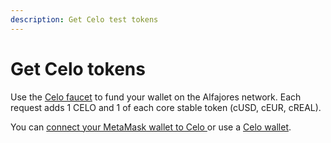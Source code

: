 ```yaml
---
description: Get Celo test tokens 
---
```


# Get Celo tokens

Use the [Celo faucet](https://celo.org/developers/faucet) to fund your wallet on the Alfajores network. Each request adds
1 CELO and 1 of each core stable token (cUSD, cEUR, cREAL).

You can [connect your MetaMask wallet to Celo ](https://docs.celo.org/wallet/metamask/use) or use a
[Celo wallet](https://docs.celo.org/wallet).
